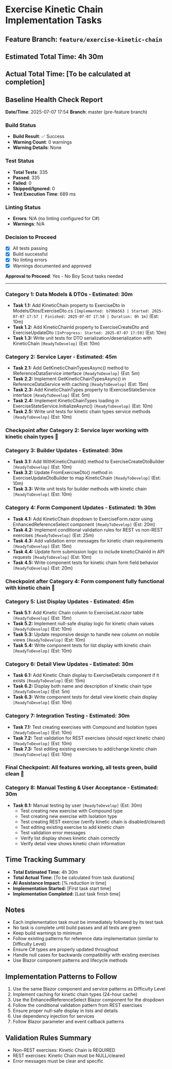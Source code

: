 # Exercise Kinetic Chain Implementation Tasks

## Feature Branch: `feature/exercise-kinetic-chain`
## Estimated Total Time: 4h 30m
## Actual Total Time: [To be calculated at completion]

## Baseline Health Check Report
**Date/Time**: 2025-07-07 17:54
**Branch**: master (pre-feature branch)

### Build Status
- **Build Result**: ✅ Success
- **Warning Count**: 0 warnings
- **Warning Details**: None

### Test Status
- **Total Tests**: 335
- **Passed**: 335
- **Failed**: 0
- **Skipped/Ignored**: 0
- **Test Execution Time**: 689 ms

### Linting Status
- **Errors**: N/A (no linting configured for C#)
- **Warnings**: N/A

### Decision to Proceed
- [x] All tests passing
- [x] Build successful
- [x] No linting errors
- [x] Warnings documented and approved

**Approval to Proceed**: Yes - No Boy Scout tasks needed

---

### Category 1: Data Models & DTOs - Estimated: 30m
- **Task 1.1:** Add KineticChain property to ExerciseDto in Models/Dtos/ExerciseDto.cs `[Implemented: b79bb563 | Started: 2025-07-07 17:57 | Finished: 2025-07-07 17:58 | Duration: 0h 1m]` (Est: 10m)
- **Task 1.2:** Add KineticChainId property to ExerciseCreateDto and ExerciseUpdateDto `[InProgress: Started: 2025-07-07 17:59]` (Est: 10m)
- **Task 1.3:** Write unit tests for DTO serialization/deserialization with KineticChain `[ReadyToDevelop]` (Est: 10m)

### Category 2: Service Layer - Estimated: 45m
- **Task 2.1:** Add GetKineticChainTypesAsync() method to IReferenceDataService interface `[ReadyToDevelop]` (Est: 5m)
- **Task 2.2:** Implement GetKineticChainTypesAsync() in ReferenceDataService with caching `[ReadyToDevelop]` (Est: 15m)
- **Task 2.3:** Add KineticChainTypes property to IExerciseStateService interface `[ReadyToDevelop]` (Est: 5m)
- **Task 2.4:** Implement KineticChainTypes loading in ExerciseStateService.InitializeAsync() `[ReadyToDevelop]` (Est: 10m)
- **Task 2.5:** Write unit tests for kinetic chain types service methods `[ReadyToDevelop]` (Est: 10m)

### Checkpoint after Category 2: Service layer working with kinetic chain types 🛑

### Category 3: Builder Updates - Estimated: 30m
- **Task 3.1:** Add WithKineticChainId() method to ExerciseCreateDtoBuilder `[ReadyToDevelop]` (Est: 10m)
- **Task 3.2:** Update FromExerciseDto() method in ExerciseUpdateDtoBuilder to map KineticChain `[ReadyToDevelop]` (Est: 10m)
- **Task 3.3:** Write unit tests for builder methods with kinetic chain `[ReadyToDevelop]` (Est: 10m)

### Category 4: Form Component Updates - Estimated: 1h 30m
- **Task 4.1:** Add KineticChain dropdown to ExerciseForm.razor using EnhancedReferenceSelect component `[ReadyToDevelop]` (Est: 20m)
- **Task 4.2:** Implement conditional validation rules for REST vs non-REST exercises `[ReadyToDevelop]` (Est: 25m)
- **Task 4.3:** Add validation error messages for kinetic chain requirements `[ReadyToDevelop]` (Est: 15m)
- **Task 4.4:** Update form submission logic to include kineticChainId in API requests `[ReadyToDevelop]` (Est: 10m)
- **Task 4.5:** Write component tests for kinetic chain form field behavior `[ReadyToDevelop]` (Est: 20m)

### Checkpoint after Category 4: Form component fully functional with kinetic chain 🛑

### Category 5: List Display Updates - Estimated: 45m
- **Task 5.1:** Add Kinetic Chain column to ExerciseList.razor table `[ReadyToDevelop]` (Est: 15m)
- **Task 5.2:** Implement null-safe display logic for kinetic chain values `[ReadyToDevelop]` (Est: 10m)
- **Task 5.3:** Update responsive design to handle new column on mobile views `[ReadyToDevelop]` (Est: 10m)
- **Task 5.4:** Write component tests for list display with kinetic chain `[ReadyToDevelop]` (Est: 10m)

### Category 6: Detail View Updates - Estimated: 30m
- **Task 6.1:** Add Kinetic Chain display to ExerciseDetails component if it exists `[ReadyToDevelop]` (Est: 15m)
- **Task 6.2:** Display both name and description of kinetic chain type `[ReadyToDevelop]` (Est: 5m)
- **Task 6.3:** Write component tests for detail view kinetic chain display `[ReadyToDevelop]` (Est: 10m)

### Category 7: Integration Testing - Estimated: 30m
- **Task 7.1:** Test creating exercises with Compound and Isolation types `[ReadyToDevelop]` (Est: 10m)
- **Task 7.2:** Test validation for REST exercises (should reject kinetic chain) `[ReadyToDevelop]` (Est: 10m)
- **Task 7.3:** Test editing existing exercises to add/change kinetic chain `[ReadyToDevelop]` (Est: 10m)

### Final Checkpoint: All features working, all tests green, build clean 🛑

### Category 8: Manual Testing & User Acceptance - Estimated: 30m
- **Task 8.1:** Manual testing by user `[ReadyToDevelop]` (Est: 30m)
  - Test creating new exercise with Compound type
  - Test creating new exercise with Isolation type
  - Test creating REST exercise (verify kinetic chain is disabled/cleared)
  - Test editing existing exercise to add kinetic chain
  - Test validation error messages
  - Verify list display shows kinetic chain correctly
  - Verify detail view shows kinetic chain information

## Time Tracking Summary
- **Total Estimated Time:** 4h 30m
- **Total Actual Time:** [To be calculated from task durations]
- **AI Assistance Impact:** [% reduction in time]
- **Implementation Started:** [First task start time]
- **Implementation Completed:** [Last task finish time]

## Notes
- Each implementation task must be immediately followed by its test task
- No task is complete until build passes and all tests are green
- Keep build warnings to minimum
- Follow existing patterns for reference data implementation (similar to Difficulty Level)
- Ensure C# types are properly updated throughout
- Handle null cases for backwards compatibility with existing exercises
- Use Blazor component patterns and lifecycle methods

## Implementation Patterns to Follow
1. Use the same Blazor component and service patterns as Difficulty Level
2. Implement caching for kinetic chain types (24-hour cache)
3. Use the EnhancedReferenceSelect Blazor component for the dropdown
4. Follow the conditional validation pattern from REST exercises
5. Ensure proper null-safe display in lists and details
6. Use dependency injection for services
7. Follow Blazor parameter and event callback patterns

## Validation Rules Summary
- Non-REST exercises: Kinetic Chain is REQUIRED
- REST exercises: Kinetic Chain must be NULL/cleared
- Error messages must be clear and specific